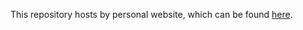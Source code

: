 This repository hosts by personal website, which can be found <a href="https://samliu21.github.io/personalwebsite/html/homepage.html">here</a>.